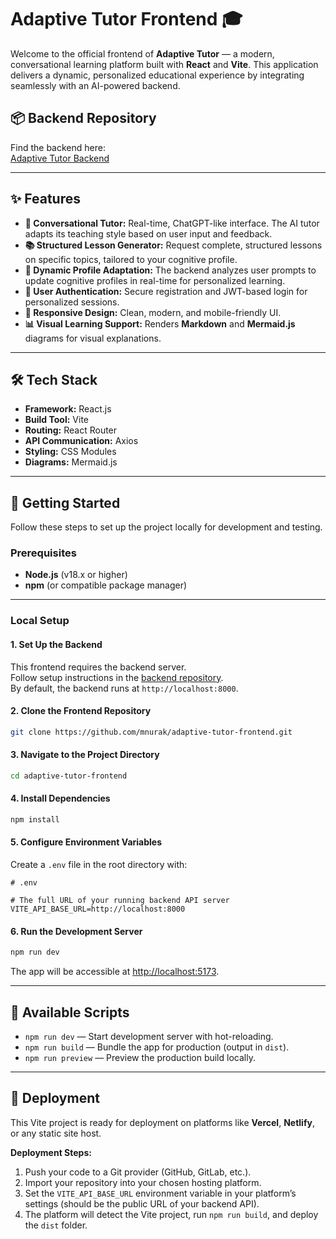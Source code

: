 # Adaptive Tutor Frontend 🎓

Welcome to the official frontend of **Adaptive Tutor** — a modern, conversational learning platform built with **React** and **Vite**. This application delivers a dynamic, personalized educational experience by integrating seamlessly with an AI-powered backend.

## 📦 Backend Repository

Find the backend here:  
[Adaptive Tutor Backend](https://github.com/mnurak/adaptive-tutor-backend)

---

## ✨ Features

- **💬 Conversational Tutor:** Real-time, ChatGPT-like interface. The AI tutor adapts its teaching style based on user input and feedback.
- **📚 Structured Lesson Generator:** Request complete, structured lessons on specific topics, tailored to your cognitive profile.
- **🧠 Dynamic Profile Adaptation:** The backend analyzes user prompts to update cognitive profiles in real-time for personalized learning.
- **🔐 User Authentication:** Secure registration and JWT-based login for personalized sessions.
- **📱 Responsive Design:** Clean, modern, and mobile-friendly UI.
- **📊 Visual Learning Support:** Renders **Markdown** and **Mermaid.js** diagrams for visual explanations.

---

## 🛠️ Tech Stack

- **Framework:** React.js
- **Build Tool:** Vite
- **Routing:** React Router
- **API Communication:** Axios
- **Styling:** CSS Modules
- **Diagrams:** Mermaid.js

---

## 🚀 Getting Started

Follow these steps to set up the project locally for development and testing.

### Prerequisites

- **Node.js** (v18.x or higher)
- **npm** (or compatible package manager)

---

### Local Setup

#### 1. Set Up the Backend

This frontend requires the backend server.  
Follow setup instructions in the [backend repository](https://github.com/mnurak/adaptive-tutor-backend).  
By default, the backend runs at `http://localhost:8000`.

#### 2. Clone the Frontend Repository

```bash
git clone https://github.com/mnurak/adaptive-tutor-frontend.git
```

#### 3. Navigate to the Project Directory

```bash
cd adaptive-tutor-frontend
```

#### 4. Install Dependencies

```bash
npm install
```

#### 5. Configure Environment Variables

Create a `.env` file in the root directory with:

```env
# .env

# The full URL of your running backend API server
VITE_API_BASE_URL=http://localhost:8000
```

#### 6. Run the Development Server

```bash
npm run dev
```

The app will be accessible at [http://localhost:5173](http://localhost:5173).

---

## 📜 Available Scripts

- `npm run dev` — Start development server with hot-reloading.
- `npm run build` — Bundle the app for production (output in `dist`).
- `npm run preview` — Preview the production build locally.

---

## 🚢 Deployment

This Vite project is ready for deployment on platforms like **Vercel**, **Netlify**, or any static site host.

**Deployment Steps:**

1. Push your code to a Git provider (GitHub, GitLab, etc.).
2. Import your repository into your chosen hosting platform.
3. Set the `VITE_API_BASE_URL` environment variable in your platform’s settings (should be the public URL of your backend API).
4. The platform will detect the Vite project, run `npm run build`, and deploy the `dist` folder.
